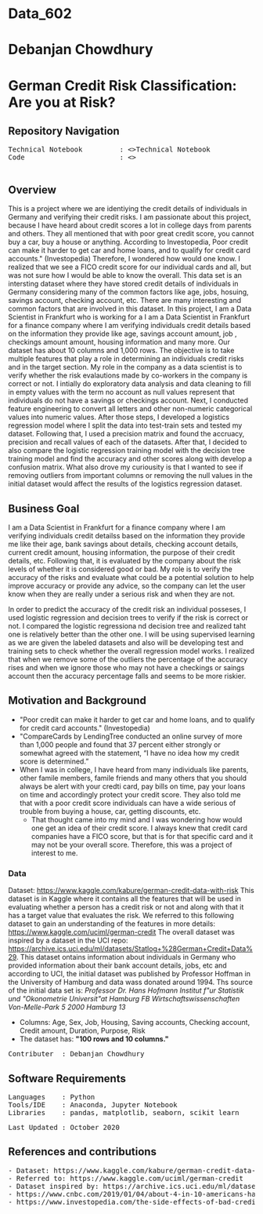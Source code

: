 # Data_602 
# Debanjan Chowdhury

# German Credit Risk Classification: Are you at Risk?

## Repository Navigation
<pre>
Technical Notebook         : <>Technical Notebook </a>
Code                       : <></a>

</pre>

## Overview
This is a project where we are identiying the credit details of individuals in Germany and verifying their credit risks. I am passionate about this project, because I have heard about credit scores a lot in college days from parents and others. They all mentioned that with poor great credit score, you cannot buy a car, buy a house or anything. According to Investopedia, Poor credit can make it harder to get car and home loans, and to qualify for credit card accounts." (Investopedia) Therefore, I wondered how would one know. I realized that we see a FICO credit score for our individual cards and all, but was not sure how I would be able to know the overall. This data set is an intersting dataset where they have stored credit details of individuals in Germany considering many of the common factors like age, jobs, hosuing, savings account, checking account, etc. There are many interesting and common factors that are involved in this dataset.  In this project, I am a Data Scientist in Frankfurt who is working for a I am a Data Scientist in Frankfurt for a finance company where I am verifying individuals credit details based on the information they provide like age, savings account amount, job , checkings amount amount, housing information and many more. Our dataset has about 10 columns and 1,000 rows. The objective is to take multiple features that play a role in determining an individuals credit risks and in the target section. My role in the company as a data scientist is to verify whether the risk evalautions made by co-workers in the company is correct or not. I intially do exploratory data analysis and data cleaning to fill in empty values with the term no account as null values represent that individuals do not have a savings or checkings account. Next, I conducted feature engineering to convert all letters and other non-numeric categorical values into numeric values. After those steps, I developed a logistics regression model where I split the data into test-train sets and tested my dataset. Following that, I used a precision matrix and found the accruacy, precision and recall values of each of the datasets. After that, I decided to also compare the logistic regression training model with the decision tree training model and find the accuracy and other scores along with develop a confusion matrix. What also drove my curiousity is that I wanted to see if removing outliers from important columns or removing the null values in the initial dataset would affect the results of the logistics regression dataset. 

## Business Goal 
I am a Data Scientist in Frankfurt for a finance company where I am verifying individuals credit detailss based on the information they provide me like their age, bank savings about details, checking account details, current credit amount, housing information, the purpose of their credit details, etc. Following that, it is evaluated by the company about the risk levels of whether it is considered good or bad. My role is to verify the accuracy of the risks and evaluate what could be a potential solution to help improve accuracy or provide any advice, so the company can let the user know when they are really under a serious risk and when they are not.

In order to predict the accuracy of the credit risk an individual posseses, I used logistic regression and decision trees to verify if the risk is correct or not. I compared the logistic regressiona nd decision tree and realized taht one is relatively better than the other one. I will be using supervised learning as we are given the labeled datasets and also will be developing test and training sets to check whether the overall regression model works. I realized that when we remove some of the outliers the percentage of the accuracy rises and when we ignore those who may not have a checkings or saings account then the accuracy percentage falls and seems to be more riskier.

## Motivation and Background
- "Poor credit can make it harder to get car and home loans, and to qualify for credit card accounts." (Investopedia) 
- "CompareCards by LendingTree conducted an online survey of more than 1,000 people and found that 37 percent either strongly or somewhat agreed with the statement, “I have no idea how my credit score is determined.”
- When I was in college, I have heard from many individuals like parents, other famile members, famile friends and many others that you should always be alert with your credti card, pay bills on time, pay your loans on time and accordingly protect your credit score. They also told me that with a poor credit score individuals can have a wide serious of trouble from buying a house, car, getting discounts, etc. 
  - That thought came into my mind and I was wondering how would one get an idea of their credit score. I always knew that credit card companies have a FICO score, but that is for that specific card and it may not be your overall score. Therefore, this was a project of interest to me. 

### Data
Dataset: https://www.kaggle.com/kabure/german-credit-data-with-risk This dataset is in Kaggle where it contains all the features that will be used in evaluating whether a person has a credit risk or not and along with that it has a target value that evaluates the risk. We referred to this following dataset to gain an understanding of the features in more details: https://www.kaggle.com/uciml/german-credit The overall dataset was inspired by a dataset in the UCI repo: https://archive.ics.uci.edu/ml/datasets/Statlog+%28German+Credit+Data%29. This dataset ontains information about individuals in Germany who provided information about their bank account details, jobs, etc and according to UCI, the initial dataset was published by Professor Hoffman in the University of Hamburg and data wass donated around 1994. Ths source of the initial data set is: *Professor Dr. Hans Hofmann Institut f"ur Statistik und "Okonometrie Universit"at Hamburg FB Wirtschaftswissenschaften Von-Melle-Park 5 2000 Hamburg 13*

- Columns: Age, Sex, Job, Housing, Saving accounts, Checking account, Credit amount, Duration, Purpose, Risk
- The dataset has: **"100 rows and 10 columns."**


<pre>
Contributer  : Debanjan Chowdhury
</pre>

##  Software Requirements
<pre>
Languages    : Python
Tools/IDE    : Anaconda, Jupyter Notebook
Libraries    : pandas, matplotlib, seaborn, scikit learn
</pre>

<pre>
Last Updated : October 2020
</pre>

## References and contributions
<pre>
- Dataset: https://www.kaggle.com/kabure/german-credit-data-with-risk.
- Referred to: https://www.kaggle.com/uciml/german-credit
- Dataset inspired by: https://archive.ics.uci.edu/ml/datasets/Statlog+%28German+Credit+Data%29.
- https://www.cnbc.com/2019/01/04/about-4-in-10-americans-have-no-idea-how-credit-scores-are-determined.html
- https://www.investopedia.com/the-side-effects-of-bad-credit-4769783#:~:text=Poor%20credit%20can%20make%20it,%2C%20renter's%2C%20and%20homeowner's%20insurance.
</pre>
